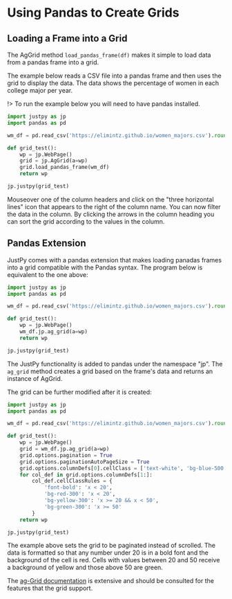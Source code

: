 # Using Pandas to Create Grids

## Loading a Frame into a Grid

The AgGrid method `load_pandas_frame(df)` makes it simple to load data from a pandas frame into a grid.

The example below reads a CSV file into a pandas frame and then uses the grid to display the data. The data shows the percentage of women in each college major per year.

!> To run the example below you will need to have pandas installed.

```python
import justpy as jp
import pandas as pd

wm_df = pd.read_csv('https://elimintz.github.io/women_majors.csv').round(2)

def grid_test():
    wp = jp.WebPage()
    grid = jp.AgGrid(a=wp)
    grid.load_pandas_frame(wm_df)
    return wp

jp.justpy(grid_test)
```

Mouseover one of the column headers and click on the "three horizontal lines" <i class="fas fa-bars"></i> icon that appears to the right of the column name. You can now filter the data in the column. By clicking the arrows in the column heading you can sort the grid according to the values in the column.

## Pandas Extension

JustPy comes with a pandas extension that makes loading panadas frames into a grid compatible with the Pandas syntax.
The program below is equivalent to the one above:

```python
import justpy as jp
import pandas as pd

wm_df = pd.read_csv('https://elimintz.github.io/women_majors.csv').round(2)

def grid_test():
    wp = jp.WebPage()
    wm_df.jp.ag_grid(a=wp)
    return wp

jp.justpy(grid_test)
```

The JustPy functionality is added to pandas under the namespace "jp". The `ag_grid` method creates a grid based on the frame's data and returns an instance of AgGrid.

The grid can be further modified after it is created:

```python
import justpy as jp
import pandas as pd

wm_df = pd.read_csv('https://elimintz.github.io/women_majors.csv').round(2)

def grid_test():
    wp = jp.WebPage()
    grid = wm_df.jp.ag_grid(a=wp)
    grid.options.pagination = True
    grid.options.paginationAutoPageSize = True
    grid.options.columnDefs[0].cellClass = ['text-white', 'bg-blue-500', 'hover:bg-blue-200']
    for col_def in grid.options.columnDefs[1:]:
        col_def.cellClassRules = {
            'font-bold': 'x < 20',
            'bg-red-300': 'x < 20',
            'bg-yellow-300': 'x >= 20 && x < 50',
            'bg-green-300': 'x >= 50'
        }
    return wp

jp.justpy(grid_test)
```

The example above sets the grid to be paginated instead of scrolled. The data is formatted so that any number under 20 is in a bold font and the background of the cell is red. Cells with values between 20 and 50 receive a background of yellow and those above 50 are green.

The [ag-Grid documentation](https://www.ag-grid.com/documentation-main/documentation.php) is extensive and should be consulted for the features that the grid support.
